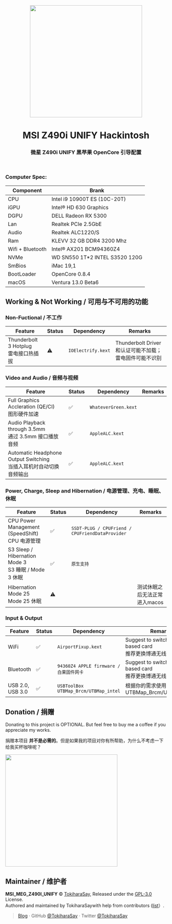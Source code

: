 <div align="center">
<img src="https://asset.msi.com/resize/image/global/product/product_3_20200507175236_5eb3da64772d8.png62405b38c58fe0f07fcef2367d8a9ba1/1024.png" width="350px">
</div>

<h1 align="center">MSI Z490i UNIFY Hackintosh</h1>
<h3 align="center">微星 Z490i UNIFY 黑苹果 OpenCore 引导配置</h3>
<br>

### Computer Spec:

| Component        | Brank                              |
| ---------------- | ---------------------------------- |
| CPU              | Intel i9 10900T ES (10C-20T)       |
| iGPU             | Intel® HD 630 Graphics             |
| DGPU             | DELL  Radeon RX 5300               |
| Lan              | Realtek PCIe 2.5GbE                |
| Audio            | Realtek ALC1220/S                  |
| Ram              | KLEVV 32 GB DDR4 3200 Mhz          |
| Wifi + Bluetooth | Intel® AX201  BCM94360Z4           |
| NVMe             | WD SN550 1T*2  INTEL S3520 120G    |
| SmBios           | iMac 19,1                          |
| BootLoader       | OpenCore 0.8.4                     |
| macOS            | Ventura 13.0 Beta6                 |

## Working & Not Working / 可用与不可用的功能

### Non-Fuctional / 不工作

| Feature | Status | Dependency | Remarks |
| --- | --- | --- | --- |
| Thunderbolt 3 Hotplug<br>雷电接口热插拔 | ⚠️ | `IOElectrify.kext` | Thunderbolt Driver 和认证可能不加载；雷电固件可能不识别 |

### Video and Audio / 音频与视频

| Feature | Status | Dependency | Remarks |
| --- | --- | --- | --- |
| Full Graphics Accleration (QE/CI)<br>图形硬件加速 | ✅ | `WhateverGreen.kext` | |
| Audio Playback through 3.5mm<br>通过 3.5mm 接口播放音频 | ✅ | `AppleALC.kext` | |
| Automatic Headphone Output Switching<br>当插入耳机时自动切换音频输出 | ✅ | `AppleALC.kext` | |

### Power, Charge, Sleep and Hibernation / 电源管理、充电、睡眠、休眠

| Feature | Status | Dependency | Remarks |
| --- | --- | --- | --- |
| CPU Power Management (SpeedShift)<br>CPU 电源管理 | ✅ | `SSDT-PLUG / CPUFriend / CPUFriendDataProvider` | |
| S3 Sleep / Hibernation Mode 3<br>S3 睡眠 / Mode 3 休眠 | ✅ | `原生支持` | |
| Hibernation Mode 25<br>Mode 25 休眠 | ⚠️ | | 测试休眠之后无法正常进入macos |

### Input & Output

| Feature | Status | Dependency | Remarks |
| --- | --- | --- | --- |
| WiFi | ✅ | `AirportFixup.kext` | Suggest to switch Broadcom based card<br>推荐更换博通无线网卡 |
| Bluetooth | ✅ | `94360Z4 APPLE firmware / 白果固件网卡` | Suggest to switch Broadcom based card<br>推荐更换博通无线网卡 |
| USB 2.0, USB 3.0 | ✅ | `USBToolBox UTBMap_Brcm/UTBMap_intel` | 根据你的需求使用UTBMap_Brcm/UTBMap_intel|

## Donation / 捐赠

Donating to this project is OPTIONAL. But feel free to buy me a coffee if you appreciate my works.

捐赠本项目 **并不是必需的**。但是如果我的项目对你有所帮助，为什么不考虑一下给我买杯咖啡呢？

<img src="https://fastly.jsdelivr.net/gh/TokiharaSay/Pic/IMG_2453(20220826-080924).JPG" width="350px">

## Maintainer / 维护者

**MSI_MEG_Z490I_UNIFY** © [TokiharaSay](https://github.com/TokiharaSay), Released under the [GPL-3.0](./LICENSE) License.<br>
Authored and maintained by TokiharaSaywith help from contributors ([list](https://github.com/TokiharaSay/OpenCore-MSI_MEG_Z490I_UNIFY-Hackintosh)）.

>[Blog](https://blog.runebalot.cn/) · GitHub [@TokiharaSay](https://github.com/TokiharaSay) · Twitter [@TokiharaSay](https://twitter.com/TokiharaSay) 
